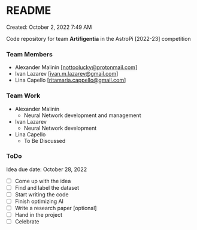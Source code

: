 # README
Created: October 2, 2022 7:49 AM

Code repository for team **Artifigentia** in the AstroPi [2022-23] competition

### Team Members

- Alexander Malinin [[nottoolucky@protonmail.com](mailto:nottoolucky@protonmail.com)]
- Ivan Lazarev [[ivan.m.lazarev@gmail.com](mailto:ivan.m.lazarev@gmail.com)]
- Lina Capello [[ritamaria.cappello@gmail.com](mailto:ritamaria.cappello@gmail.com)]

### Team Work

- Alexander Malinin
    - Neural Network development and management
- Ivan Lazarev
    - Neural Network development
- Lina Capello
    - To Be Discussed

### ToDo

Idea due date:     October 28, 2022 

- [ ]  Come up with the idea
- [ ]  Find and label the dataset
- [ ]  Start writing the code
- [ ]  Finish optimizing AI
- [ ]  Write a research paper [optional]
- [ ]  Hand in the project
- [ ]  Celebrate
